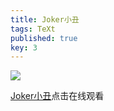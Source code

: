 ```yaml
---
title: Joker小丑
tags: TeXt
published: true
key: 3
---
```


![](https://pic1.superbed.cn/item/5ddec3c88e0e2e3ee9cdfa78.jpg)

[Joker小丑](https://jxjjxy-my.sharepoint.com/:v:/g/personal/cloud_site_t_odmail_cn/EW4FhfRu4XFArcuN2VT9rfEBmNes5BP-Lr39c-qTAG0wsw?e=tRPF0b)点击在线观看



<!--more-->
